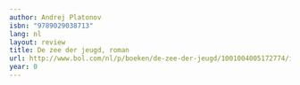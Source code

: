 ```yaml
---
author: Andrej Platonov
isbn: "9789029038713"
lang: nl
layout: review
title: De zee der jeugd, roman
url: http://www.bol.com/nl/p/boeken/de-zee-der-jeugd/1001004005172774/index.html
year: 0
---
```

